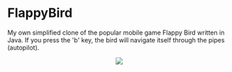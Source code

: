 # FlappyBird
My own simplified clone of the popular mobile game Flappy Bird written in Java. If you press the 'b' key, the bird will navigate itself through the pipes (autopilot).

<p align="center">
  <img src="http://joswigsolutions.com/files/screenshots/flappybird.png" />
</p>

